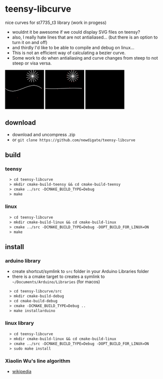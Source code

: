 # teensy-libcurve
nice curves for st7735_t3 library (work in progess)

* wouldnt it be awesome if we could display SVG files on teensy? 
* also, I really hate lines that are not antialiased...  (but there is an option to turn it on and off)
* and thirdly I'd like to be able to compile and debug on linux...
* This is not an efficient way of calculating a bezier curve. 
* Some work to do when antialiasing and curve changes from steep to not steep or visa versa. 

![curves - no antialiasing](docs/curves-noantialiasing.gif)  ![curves - antialiazing](docs/curves.gif)
![curves - heart](docs/curves-heart.gif) 

## download
* download and uncompress .zip
* or ```git clone https://github.com/newdigate/teensy-libcurve```

## build
### teensy
```
  > cd teensy-libcurve
  > mkdir cmake-build-teensy && cd cmake-build-teensy
  > cmake ../src -DCMAKE_BUILD_TYPE=Debug
  > make
```
### linux
```
  > cd teensy-libcurve
  > mkdir cmake-build-linux && cd cmake-build-linux
  > cmake ../src -DCMAKE_BUILD_TYPE=Debug -DOPT_BUILD_FOR_LINUX=ON
  > make
```

## install 
### arduino library
* create shortcut/symlink to ```src``` folder in your Arduino Libraries folder
* there is a cmake target to creates a symlink to ```~/Documents/Arduino/Libraries``` (for macos)
``` shell
  > cd teensy-libcurve/src
  > mkdir cmake-build-debug
  > cd cmake-build-debug
  > cmake -DCMAKE_BUILD_TYPE=Debug ..
  > make installarduino
```
### linux library
```
  > cd teensy-libcurve
  > mkdir cmake-build-linux && cd cmake-build-linux
  > cmake ../src -DCMAKE_BUILD_TYPE=Debug -DOPT_BUILD_FOR_LINUX=ON
  > sudo make install
```

### Xiaolin Wu's line algorithm
* [wikipedia](https://en.wikipedia.org/wiki/Xiaolin_Wu%27s_line_algorithm)
